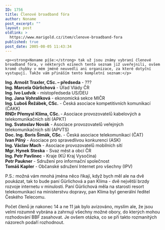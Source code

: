 ```yaml
---
ID: 1756
title: Členové broadband fóra
author: Noname
post_excerpt: ""
layout: post
oldlink: >
  https://www.marigold.cz/item/clenove-broadband-fora
published: true
post_date: 2005-08-05 11:43:34
---
```

	<p><strong>Noname píše:</strong> tak už jsou známy vybraní členové broadband fóra, v některých ezinech tento seznam již uveřejnili, ovšem kromě chybky v mém jméně neuvedli ani organizace, za které dotyční vystupují. Takže vám přináším tento kompletní seznam:</p>
<p><strong>Ing. Arnošt Traxler, CSc. – předseda</strong> - ???<br/>
<strong>Ing. Marcela Gürlichová</strong> - Úřad Vlády ČR<br/>
<strong>Ing. Ivo Ludvík</strong> - místopředseda US/DEU<br/>
<strong>Ing. Jana Vohralíková</strong> - ekonomická sekce MIČR<br/>
<strong>Ing. Luboš Řežábek, CSc.</strong> - Česká asociace kompetitivních komunikací (ČAKK)<br/>
<strong>RNDr Přemysl Klíma, CSc. </strong> - Asociace provozovatelů kabelových a telekomunikačních sítí (APKT)<br/>
<strong>Ing. Svatoslav Novák</strong> - Asociace provozovatelů veřejných telekomunikačních sítí (APVTS)<br/>
<strong>Doc. Ing. Boris Šimák, CSc.</strong> - Česká asociace telekomunikací (ČAT)<br/>
<strong>Ivan Pilný</strong> - Asociace pro spravedlivou konkurenci (ASK)<br/>
<strong>Ing. Václav Mach</strong> - Asociace provozovatelů mobilních sítí<br/>
<strong>Mgr. Hynek Steska</strong> - Svaz měst a obcí ČR<br/>
<strong>Ing. Petr Pavlinec</strong> - Kraje (KÚ Kraj Vysočina)<br/>
<strong>Petr Paukner</strong> - Sdružení pro informační společnost<br/>
<strong>Tomáš Kapler</strong> - Občanské sdružení Internet pro všechny (IPV)</p>
	<p>P.S.: možná vám mnohá jména něco říkají, když bych měl ale na dvě poukázat, tak to bude paní Gürlichová a pan Klíma - dvě největší brzdy rozvoje internetu v minulosti. Paní Gürlichová měla na starosti resort telekomunikací na ministerstvu dopravy, pan Klíma byl generální ředitel Českého Telecomu.</p><p>Počet členů je nakonec 14 a ne 11 jak bylo avizováno, myslím ale, že jsou velmi rozumně vybrána a zahrnují všechny možné obory, do kterých mohou rozhodování BBF zasahovat. Je ovšem otázka, co se při takto rozmanitých názorech podaří rozhodnout.</p>
